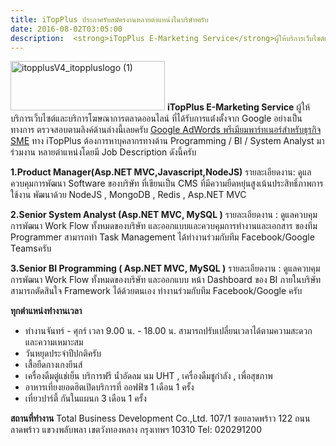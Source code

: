 ```yaml
---
title: iTopPlus ประกาศรับสมัครงานหลายตำแหน่งในบริษัทครับ
date: 2016-08-02T03:05:00
description:  <strong>iTopPlus E-Marketing Service</strong>ผู้ให้บริการเว็บไซต์และบริการโฆษณาการตลาดออนไลน์ ที่ได้รับการแต่่ง
---
```


<a href="http://www.greanapp.com/wp-content/uploads/2014/11/itopplusV4_itoppluslogo-1.gif"><img src="http://www.greanapp.com/wp-content/uploads/2014/11/itopplusV4_itoppluslogo-1.gif" alt="itopplusV4_itoppluslogo (1)" width="247" height="79" class="alignnone size-full wp-image-231" /></a> 
<strong>iTopPlus E-Marketing Service</strong>
ผู้ให้บริการเว็บไซต์และบริการโฆษณาการตลาดออนไลน์ ที่ได้รับการแต่่งตั้งจาก Google อย่างเป็นทางการ ตรวจสอบตามลิงค์ด้านล่างนี้เลยครับ <a href="http://www.google.co.th/ads/premiersmbpartner/advertisers-findpartner.html#tab=partner-itopplus-com" target="_blank" title="Google AdWords พรีเมียมพาร์ทเนอร์สำหรับธุรกิจ SME">Google AdWords พรีเมียมพาร์ทเนอร์สำหรับธุรกิจ SME</a> ทาง iTopPlus ต้องการหาบุคลากรทางด้าน Programming / BI / System Analyst มาร่วมงาน หลายตำแหน่งโดยมี Job Description ดังนี้ครับ

<strong>1.Product Manager(Asp.NET MVC,Javascript,NodeJS)</strong>
รายละเอียดงาน: ดูแลควบคุมการพัฒนา Software ของบริษัท
ที่เขียนเป็น CMS ที่มีความยืดหยุ่นสูงเน้นประสิทธิ์ภาพการใช้งาน
พัฒนาด้วย NodeJS , MongoDB , Redis , Asp.NET MVC


<strong>2.Senior System Analyst (Asp.NET MVC, MySQL )</strong>
รายละเอียดงาน : ดูแลควบคุมการพัฒนา Work Flow ทั้งหมดของบริษัท
และออกแบบและควบคุมการทำงานและเอกสาร ของทีม Programmer 
สามารถทำ Task Management ได้ทำงานร่วมกับทีม Facebook/Google Teamsครับ


<strong>3.Senior BI Programming ( Asp.NET MVC, MySQL )</strong>
รายละเอียดงาน : ดูแลควบคุมการพัฒนา Work Flow ทั้งหมดของบริษัท
และออกแบบ หน้า Dashboard ของ BI ภายในบริษัท สามารถตัดสินใจ 
Framework ได้ด้วยตนเอง ทำงานร่วมกับทีม Facebook/Google ครับ


<strong>ทุกตำแหน่งทำงานเวลา</strong>
-	ทำงานจันทร์ - ศุกร์ เวลา 9.00 น. - 18.00 น. สามารถปรับเปลี่ยนเวลาได้ตามความสะดวก และความเหมาะสม
-	วันหยุดประจำปีปกติครับ
- เสื้อยืดกางเกงยีนส์	
- เครื่องดืมตู่แช่เย็น บริการฟรี น้ำอัดลม นม UHT , เครื่องดืมชูกำลัง , เพื่อสุขภาพ
- อาหารเที่ยงยอดฮิตเปิดบริการที่ ออฟฟิซ 1 เดือน 1 ครั้ง
- เที่ยวปาร์ตี้ กันในแผนก 3 เดือน 1 ครั้ง

<strong>สถานที่ทำงาน</strong>
Total Business Development Co.,Ltd.
107/1 ซอยลาดพร้าว 122 ถนนลาดพร้าว แขวงพลับพลา เขตวังทองหลาง กรุงเทพฯ 10310 Tel: 020291200
